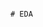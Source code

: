                                                                                                                      # EDA 

